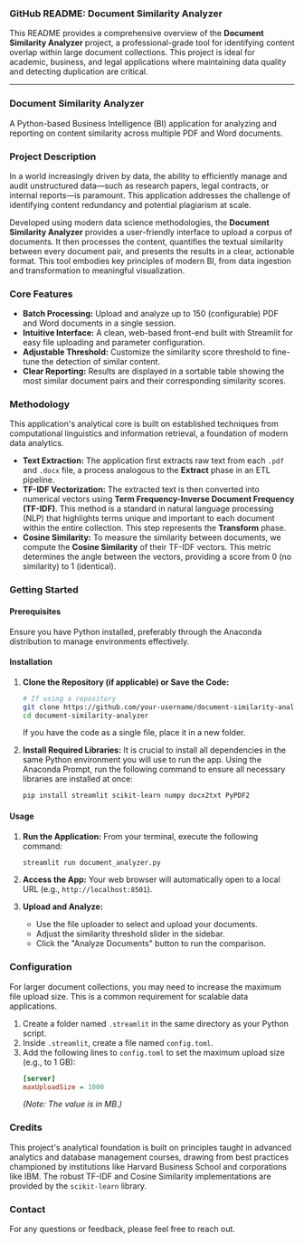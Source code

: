 ### **GitHub README: Document Similarity Analyzer**

This README provides a comprehensive overview of the **Document Similarity Analyzer** project, a professional-grade tool for identifying content overlap within large document collections. This project is ideal for academic, business, and legal applications where maintaining data quality and detecting duplication are critical.

-----

### **Document Similarity Analyzer**

A Python-based Business Intelligence (BI) application for analyzing and reporting on content similarity across multiple PDF and Word documents.

### **Project Description**

In a world increasingly driven by data, the ability to efficiently manage and audit unstructured data—such as research papers, legal contracts, or internal reports—is paramount. This application addresses the challenge of identifying content redundancy and potential plagiarism at scale.

Developed using modern data science methodologies, the **Document Similarity Analyzer** provides a user-friendly interface to upload a corpus of documents. It then processes the content, quantifies the textual similarity between every document pair, and presents the results in a clear, actionable format. This tool embodies key principles of modern BI, from data ingestion and transformation to meaningful visualization.

### **Core Features**

  * **Batch Processing:** Upload and analyze up to 150 (configurable) PDF and Word documents in a single session.
  * **Intuitive Interface:** A clean, web-based front-end built with Streamlit for easy file uploading and parameter configuration.
  * **Adjustable Threshold:** Customize the similarity score threshold to fine-tune the detection of similar content.
  * **Clear Reporting:** Results are displayed in a sortable table showing the most similar document pairs and their corresponding similarity scores.

### **Methodology**

This application's analytical core is built on established techniques from computational linguistics and information retrieval, a foundation of modern data analytics.

  * **Text Extraction:** The application first extracts raw text from each `.pdf` and `.docx` file, a process analogous to the **Extract** phase in an ETL pipeline.
  * **TF-IDF Vectorization:** The extracted text is then converted into numerical vectors using **Term Frequency-Inverse Document Frequency (TF-IDF)**. This method is a standard in natural language processing (NLP) that highlights terms unique and important to each document within the entire collection. This step represents the **Transform** phase.
  * **Cosine Similarity:** To measure the similarity between documents, we compute the **Cosine Similarity** of their TF-IDF vectors. This metric determines the angle between the vectors, providing a score from 0 (no similarity) to 1 (identical).

### **Getting Started**

#### **Prerequisites**

Ensure you have Python installed, preferably through the Anaconda distribution to manage environments effectively.

#### **Installation**

1.  **Clone the Repository (if applicable) or Save the Code:**

    ```bash
    # If using a repository
    git clone https://github.com/your-username/document-similarity-analyzer.git
    cd document-similarity-analyzer
    ```

    If you have the code as a single file, place it in a new folder.

2.  **Install Required Libraries:** It is crucial to install all dependencies in the same Python environment you will use to run the app. Using the Anaconda Prompt, run the following command to ensure all necessary libraries are installed at once:

    ```bash
    pip install streamlit scikit-learn numpy docx2txt PyPDF2
    ```

#### **Usage**

1.  **Run the Application:** From your terminal, execute the following command:

    ```bash
    streamlit run document_analyzer.py
    ```

2.  **Access the App:** Your web browser will automatically open to a local URL (e.g., `http://localhost:8501`).

3.  **Upload and Analyze:**

      * Use the file uploader to select and upload your documents.
      * Adjust the similarity threshold slider in the sidebar.
      * Click the "Analyze Documents" button to run the comparison.

### **Configuration**

For larger document collections, you may need to increase the maximum file upload size. This is a common requirement for scalable data applications.

1.  Create a folder named `.streamlit` in the same directory as your Python script.
2.  Inside `.streamlit`, create a file named `config.toml`.
3.  Add the following lines to `config.toml` to set the maximum upload size (e.g., to 1 GB):
    ```ini
    [server]
    maxUploadSize = 1000
    ```
    *(Note: The value is in MB.)*

### **Credits**

This project's analytical foundation is built on principles taught in advanced analytics and database management courses, drawing from best practices championed by institutions like Harvard Business School and corporations like IBM. The robust TF-IDF and Cosine Similarity implementations are provided by the `scikit-learn` library.

### **Contact**

For any questions or feedback, please feel free to reach out.
